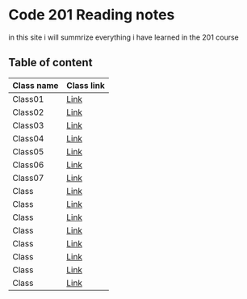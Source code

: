 
# Code 201 Reading notes

in this site i will summrize everything i have learned in the 201 course 

## Table of content 

Class name | Class link
------------ | -------------
Class01 | [Link](https://obiorbitalstar.github.io/Reading-notes/Class01)
Class02 | [Link](https://obiorbitalstar.github.io/Reading-notes/Class02)
Class03 | [Link](https://obiorbitalstar.github.io/Reading-notes/Class03)
Class04 | [Link](https://obiorbitalstar.github.io/Reading-notes/Class04)
Class05 | [Link](https://obiorbitalstar.github.io/Reading-notes/Class05)
Class06 | [Link](https://obiorbitalstar.github.io/Reading-notes/Class06)
Class07 | [Link](https://obiorbitalstar.github.io/Reading-notes/Class07)
Class | [Link]()
Class | [Link]()
Class | [Link]()
Class | [Link]()
Class | [Link]()
Class | [Link]()
Class | [Link]()
Class | [Link]()


